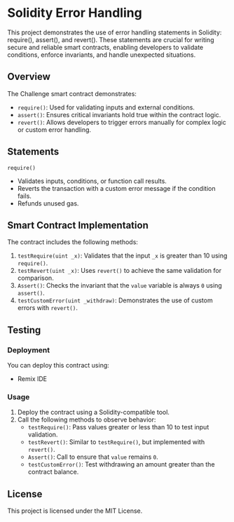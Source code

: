 # Solidity Error Handling
This project demonstrates the use of error handling statements in Solidity: require(), assert(), and revert(). These statements are crucial for writing secure and reliable smart contracts, enabling developers to validate conditions, enforce invariants, and handle unexpected situations.

## Overview
The Challenge smart contract demonstrates:

- `require()`: Used for validating inputs and external conditions.
- `assert()`: Ensures critical invariants hold true within the contract logic.
- `revert()`: Allows developers to trigger errors manually for complex logic or custom error handling.

## Statements
`require()`
- Validates inputs, conditions, or function call results.
- Reverts the transaction with a custom error message if the condition fails.
- Refunds unused gas.

## Smart Contract Implementation
The contract includes the following methods:

1. `testRequire(uint _x)`: Validates that the input `_x` is greater than 10 using `require()`.
2. `testRevert(uint _x)`: Uses `revert()` to achieve the same validation for comparison.
3. `Assert()`: Checks the invariant that the `value` variable is always `0` using `assert()`.
4. `testCustomError(uint _withdraw)`: Demonstrates the use of custom errors with `revert()`.

## Testing
### Deployment
You can deploy this contract using:
- Remix IDE

### Usage
1. Deploy the contract using a Solidity-compatible tool.
2. Call the following methods to observe behavior:
   - `testRequire()`: Pass values greater or less than 10 to test input validation.
   - `testRevert()`: Similar to `testRequire()`, but implemented with `revert()`.
   - `Assert()`: Call to ensure that `value` remains `0`.
   - `testCustomError()`: Test withdrawing an amount greater than the contract balance.
  
## License
This project is licensed under the MIT License.
